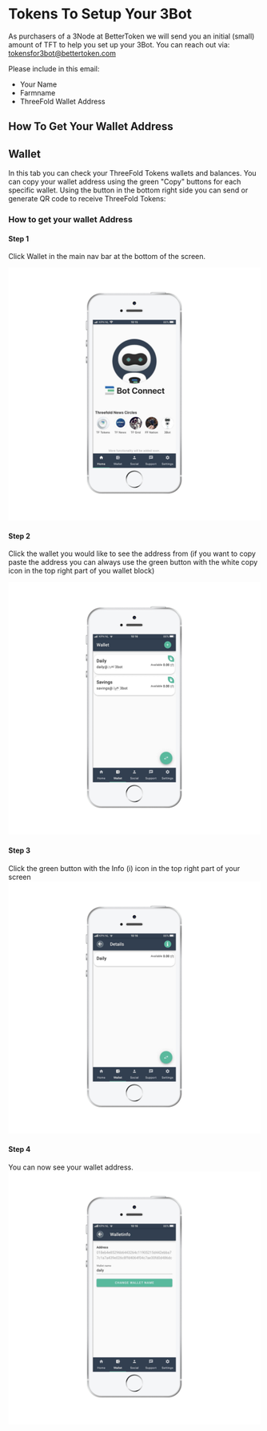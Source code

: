 # Tokens To Setup Your 3Bot

As purchasers of a 3Node at BetterToken we will send you an initial (small) amount of TFT to help you set up your 3Bot.
You can reach out via: [tokensfor3bot@bettertoken.com](mailto:tokensfor3bot@bettertoken.com)

Please include in this email:

- Your Name
- Farmname
- ThreeFold Wallet Address


## How To Get Your Wallet Address

## Wallet

In this tab you can check your ThreeFold Tokens wallets and balances. You can copy your wallet address using the green "Copy" buttons for each specific wallet. Using the button in the bottom right side you can send or generate QR code to receive ThreeFold Tokens:

### How to get your wallet Address

#### Step 1

Click Wallet in the main nav bar at the bottom of the screen.

![](./img/homescreen_wallet.png)

#### Step 2

Click the wallet you would like to see the address from (if you want to copy paste the address you can always use the green button with the white copy icon in the top right part of you wallet block)

![](./img/wallet_overview.png)

#### Step 3

Click the green button with the Info (i) icon in the top right part of your screen
![](./img/wallet_details.png)

#### Step 4

You can now see your wallet address.
![](./img/wallet_address.png)